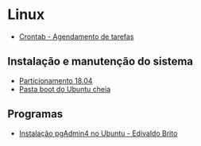 # Linux
- [Crontab - Agendamento de tarefas](http://www.vitorbritto.com.br/blog/agendando-tarefas-com-crontab/)

## Instalação e manutenção do sistema
- [Particionamento 18.04](https://unixuniverse.com.br/linux/config-ubuntu-1804)
- [Pasta boot do Ubuntu cheia](https://www.mundodrigo.com.br/pasta-boot-do-ubuntu-cheia-e-agora/)

## Programas

- [Instalação pgAdmin4 no Ubuntu - Edivaldo Brito](https://www.edivaldobrito.com.br/pgadmin4-no-ubuntu/)
